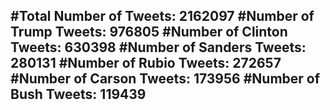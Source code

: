 #Total Number of Tweets: 2162097 
#Number of Trump Tweets: 976805
#Number of Clinton Tweets: 630398
#Number of Sanders Tweets: 280131
#Number of Rubio Tweets: 272657
#Number of Carson Tweets: 173956
#Number of Bush Tweets: 119439
---
